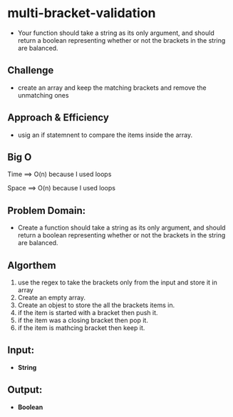 # multi-bracket-validation
- Your function should take a string as its only argument, and should return a boolean representing whether or not the brackets in the string are balanced. 

## Challenge

- create an array and keep the matching brackets and remove the unmatching ones

## Approach & Efficiency

- usig an if statemnent to compare the items inside the array.

## Big O

Time ==> O(n) because I used loops

Space ==> O(n) because I used loops

## Problem Domain:
 - Create a function should take a string as its only argument, and should return a boolean representing whether or not the brackets in the string are balanced.
## Algorthem
 1. use the regex to take the brackets only from the input and store it in array
 2. Create an  empty array.
 3. Create an objest to store the all the brackets items in.
 4. if the item is started with a bracket then push it. 
 5. if the item was a closing bracket then pop it. 
 6. if the item is mathcing bracket then keep it.

## Input: 
  - **String**
## Output:
 - **Boolean** 